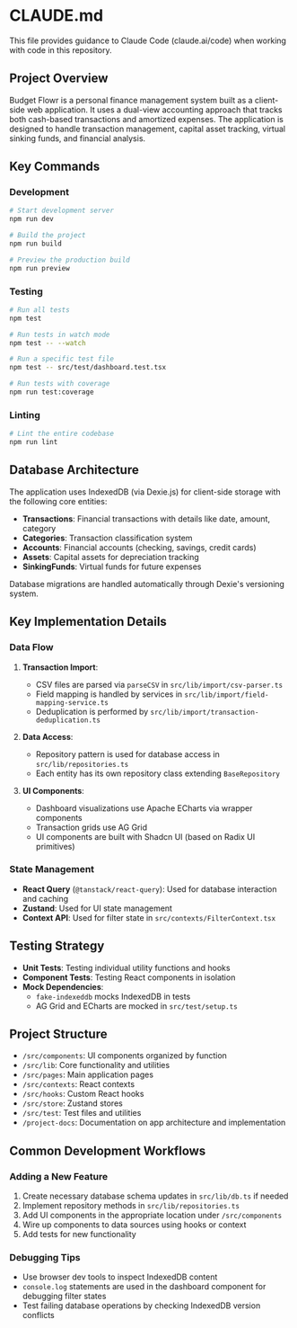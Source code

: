 # CLAUDE.md

This file provides guidance to Claude Code (claude.ai/code) when working with code in this repository.

## Project Overview

Budget Flowr is a personal finance management system built as a client-side web application. It uses a dual-view accounting approach that tracks both cash-based transactions and amortized expenses. The application is designed to handle transaction management, capital asset tracking, virtual sinking funds, and financial analysis.

## Key Commands

### Development
```bash
# Start development server
npm run dev

# Build the project
npm run build

# Preview the production build
npm run preview
```

### Testing
```bash
# Run all tests
npm test

# Run tests in watch mode
npm test -- --watch

# Run a specific test file
npm test -- src/test/dashboard.test.tsx

# Run tests with coverage
npm run test:coverage
```

### Linting
```bash
# Lint the entire codebase
npm run lint
```

## Database Architecture

The application uses IndexedDB (via Dexie.js) for client-side storage with the following core entities:

- **Transactions**: Financial transactions with details like date, amount, category
- **Categories**: Transaction classification system
- **Accounts**: Financial accounts (checking, savings, credit cards)
- **Assets**: Capital assets for depreciation tracking
- **SinkingFunds**: Virtual funds for future expenses

Database migrations are handled automatically through Dexie's versioning system.

## Key Implementation Details

### Data Flow

1. **Transaction Import**:
   - CSV files are parsed via `parseCSV` in `src/lib/import/csv-parser.ts`
   - Field mapping is handled by services in `src/lib/import/field-mapping-service.ts`
   - Deduplication is performed by `src/lib/import/transaction-deduplication.ts`

2. **Data Access**:
   - Repository pattern is used for database access in `src/lib/repositories.ts`
   - Each entity has its own repository class extending `BaseRepository`

3. **UI Components**:
   - Dashboard visualizations use Apache ECharts via wrapper components
   - Transaction grids use AG Grid
   - UI components are built with Shadcn UI (based on Radix UI primitives)

### State Management

- **React Query** (`@tanstack/react-query`): Used for database interaction and caching
- **Zustand**: Used for UI state management
- **Context API**: Used for filter state in `src/contexts/FilterContext.tsx`

## Testing Strategy

- **Unit Tests**: Testing individual utility functions and hooks
- **Component Tests**: Testing React components in isolation
- **Mock Dependencies**:
  - `fake-indexeddb` mocks IndexedDB in tests
  - AG Grid and ECharts are mocked in `src/test/setup.ts`

## Project Structure

- `/src/components`: UI components organized by function
- `/src/lib`: Core functionality and utilities
- `/src/pages`: Main application pages
- `/src/contexts`: React contexts
- `/src/hooks`: Custom React hooks
- `/src/store`: Zustand stores
- `/src/test`: Test files and utilities
- `/project-docs`: Documentation on app architecture and implementation

## Common Development Workflows

### Adding a New Feature

1. Create necessary database schema updates in `src/lib/db.ts` if needed
2. Implement repository methods in `src/lib/repositories.ts`
3. Add UI components in the appropriate location under `/src/components`
4. Wire up components to data sources using hooks or context
5. Add tests for new functionality

### Debugging Tips

- Use browser dev tools to inspect IndexedDB content
- `console.log` statements are used in the dashboard component for debugging filter states
- Test failing database operations by checking IndexedDB version conflicts